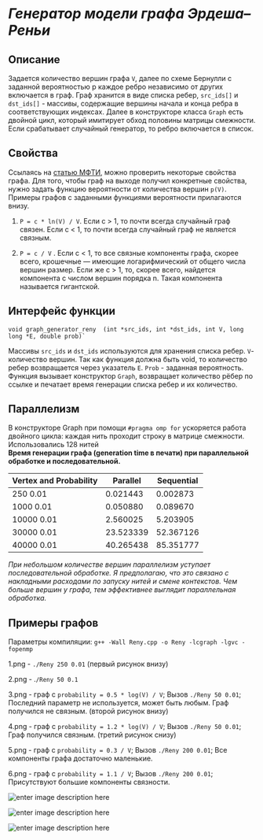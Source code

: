

# ***Генератор модели графа Эрдеша–Реньи***

## Описание

Задается количество вершин графа `V`, далее по схеме Бернулли с заданной вероятностью p каждое ребро независимо от других включается в граф. Граф хранится в виде списка ребер, `src_ids[]` и `dst_ids[]` - массивы, содержащие вершины начала и конца ребра в соответствующих индексах. Далее в конструкторе класса `Graph` есть двойной цикл, который имитирует обход половины матрицы смежности. Если срабатывает случайный генератор, то ребро включается в список.

## Свойства

Ссылаясь на [статью МФТИ](https://mipt.ru/upload/30d/Pages_130-140_from_Trud-8-14-arphcxl1tgs.pdf), можно проверить некоторые свойства графа. Для того, чтобы граф на выходе получил конкретные свойства, нужно задать функцию вероятности от количества вершин `p(V)`. Примеры графов с заданными функциями вероятности прилагаются внизу.

1.  `P = c * ln(V) / V`. Если c > 1, то почти всегда случайный граф связен. Если c < 1, то почти всегда случайный граф не является связным.
    
2.  `P = c / V` . Если c < 1, то все связные компоненты графа, скорее всего, крошечные — имеющие логарифмический от общего числа вершин размер. Если же c > 1, то, скорее всего, найдется компонента с числом вершин порядка n. Такая компонента называется гигантской.
    

## Интерфейс функции 

    void graph_generator_reny  (int *src_ids, int *dst_ids, int V, long long *E, double prob)`

Массивы `src_ids` и `dst_ids` используются для хранения списка ребер. `V`- количество вершин. Так как функция должна быть void, то количество ребер возвращается через указатель `E`. `Prob` - заданная вероятность. Функция вызывает конструктор `Graph`, возвращает количество рёбер по ссылке и печатает время генерации списка ребер и их количество.

## Параллелизм

В конструкторе Graph при помощи `#pragma omp for` ускоряется работа двойного цикла: каждая нить проходит строку в матрице смежности. Использовались 128 нитей  
**Время генерации графа (generation time в печати) при параллельной обработке и последовательной.**

| Vertex and Probability | Parallel  | Sequential |
|------------------------|-----------|------------|
| 250 0.01               | 0.021443  | 0.002873   |
| 1000 0.01              | 0.050880  | 0.089670   |
| 10000 0.01             | 2.560025  | 5.203905   |
| 30000 0.01             | 23.523339 | 52.367126  |
| 40000 0.01             | 40.265438 | 85.351777  |

*При небольшом количестве вершин параллелизм уступает последовательной обработке. Я предполагаю, что это связано с накладными расходами по запуску нитей и смене контекстов. Чем больше вершин у графа, тем эффективнее выглядит параллельная обработка.*  
  
## Примеры графов  
  
Параметры компиляции: `g++ -Wall Reny.cpp -o Reny -lcgraph -lgvc -fopenmp`  

1.png - `./Reny 250 0.01` (первый рисунок внизу)  

2.png - .`/Reny 50 0.1`  

3.png - граф с `probability = 0.5 * log(V) / V`; Вызов `./Reny 50 0.01`; Последний параметр не используется, может быть любым. Граф получился не связным. (второй рисунок внизу)  

4.png - граф с `probability = 1.2 * log(V) / V`; Вызов `./Reny 50 0.01`; Граф получился связным. (третий рисунок снизу)  

5.png - граф с `probability = 0.3 / V`; Вызов `./Reny 200 0.01`; Все компоненты графа достаточно маленькие.  

6.png - граф с `probability = 1.1 / V`; Вызов `./Reny 200 0.01`; Присутствуют большие компоненты связности.

![enter image description here](https://github.com/Lomtik-Khleba/graph_generators/blob/master/1.png)

![enter image description here](https://github.com/Lomtik-Khleba/graph_generators/blob/master/3.png)

![enter image description here](https://github.com/Lomtik-Khleba/graph_generators/blob/master/4.png)
